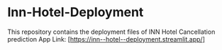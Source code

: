 # Inn-Hotel-Deployment
This repository contains the deployment files of INN Hotel Cancellation prediction
App Link: [https://inn--hotel--deployment.streamlit.app/]
